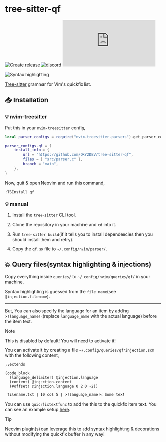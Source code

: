 # tree-sitter-qf

[![Create release][release]](https://github.com/OXY2DEV/tree-sitter-qf/actions/workflows/release.yml)
[![discord][discord]](https://discord.gg/w7nTvsVJhm)
[![matrix][matrix]](https://matrix.to/#/#tree-sitter-chat:matrix.org)

![Syntax highlighting](https://github.com/user-attachments/assets/1c872df9-0ceb-465f-87bb-bd9ebc148233)

[Tree-sitter](https://github.com/tree-sitter/tree-sitter) grammar for Vim's quickfix list.

[release]: https://github.com/OXY2DEV/tree-sitter-qf/actions/workflows/release.yml/badge.svg
[discord]: https://img.shields.io/discord/1063097320771698699?logo=discord&label=discord
[matrix]: https://img.shields.io/matrix/tree-sitter-chat%3Amatrix.org?logo=matrix&label=matrix

## 📥 Installation

### 💡 nvim-treesitter

Put this in your `nvim-treesitter` config,

```lua
local parser_configs = require("nvim-treesitter.parsers").get_parser_configs();

parser_configs.qf = {
    install_info = {
        url = "https://github.com/OXY2DEV/tree-sitter-qf",
        files = { "src/parser.c" },
        branch = "main",
    },
}
```

Now, quit & open Neovim and run this command,

```vim
:TSInstall qf
```

### 💡 manual

1. Install the `tree-sitter` CLI tool.

2. Clone the repository in your machine and `cd` into it.

3. Run `tree-sitter build`(if it tells you to install dependencies then you should install them and retry).

4. Copy the `qf.so` file to `~/.config/nvim/parser/`.

## 💥 Query files(syntax highlighting & injections)

Copy everything inside `queries/` to `~/.config/nvim/queries/qf/` in your machine.

Syntax highlighting is guessed from the `file name`(see `@injection.filename`).

------

But, You can also specify the language for an item by adding `>!language_name!<`(replace `language_name` with the actual language) before the item text.

>[!NOTE]
> This is disabled by default! You will need to activate it!
>
> You can activate it by creating a file `~/.config/queries/qf/injection.scm` with the following content,
>
> ```query
> ;;extends
> 
> (code_block
>   (language_delimiter) @injection.language
>   (content) @injection.content
>   (#offset! @injection.language 0 2 0 -2))
> 
> ```

```txt
 filename.txt | 10 col 5 | >!language_name!< Some text
```

You can use `quickfixtextfunc` to add the this to the quickfix item text. You can see an example setup [here](https://github.com/OXY2DEV/nvim/blob/fc1788c3edc588b092769c40537f3ffe81506327/lua/scripts/quickfix.lua#L94-L297).

>[!TIP]
> Neovim plugin(s) can leverage this to add syntax highlighting & decorations without modifying the quickfix buffer in any way!

